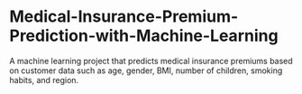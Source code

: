 # Medical-Insurance-Premium-Prediction-with-Machine-Learning
A machine learning project that predicts medical insurance premiums based on customer data such as age, gender, BMI, number of children, smoking habits, and region.
